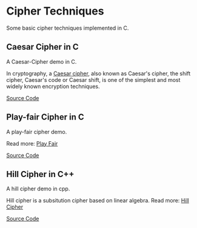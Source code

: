 # Cipher Techniques
Some basic cipher techniques implemented in C.

## Caesar Cipher in C
A Caesar-Cipher demo in C.

In cryptography, a [Caesar cipher](https://en.wikipedia.org/wiki/Caesar_cipher), also known as Caesar's cipher, the shift cipher, Caesar's code or Caesar shift, is one of the simplest and most widely known encryption techniques.

[Source Code](/CaesarCipher/main.c)

## Play-fair Cipher in C
A play-fair cipher demo.

Read more: [Play Fair](https://en.wikipedia.org/wiki/Playfair_cipher)

[Source Code](/PlayfairCipher/main.c)

## Hill Cipher in C++
A hill cipher demo in cpp.

Hill cipher is a subsitution cipher based on linear algebra.
Read more: [Hill Cipher](https://en.wikipedia.org/wiki/Hill_cipher)

[Source Code](/HillCipher/main.cpp)

